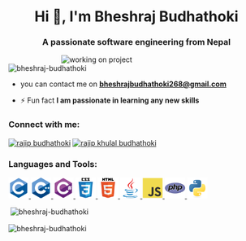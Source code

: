 <h1 align="center">Hi 👋, I'm Bheshraj Budhathoki</h1>
<h3 align="center">A passionate software engineering from Nepal</h3>
<img align= "right" alt="working on project"width="400" src="https://media2.giphy.com/media/v1.Y2lkPTc5MGI3NjExYm44bnpiN2tpemdreWpnbDl6a3g1bXVkZmN1bnlzNWxsdHN1dzBodCZlcD12MV9pbnRlcm5hbF9naWZfYnlfaWQmY3Q9Zw/PI3QGKFN6XZUCMMqJm/giphy.webp">

<p align="left"> <img src="https://komarev.com/ghpvc/?username=bheshraj-budhathoki&label=Profile%20views&color=0e75b6&style=flat" alt="bheshraj-budhathoki" /> </p>

- you can contact me on **bheshrajbudhathoki268@gmail.com**

- ⚡ Fun fact **I am passionate in learning any new skills**

<h3 align="left">Connect with me:</h3>
<p align="left">
<a href="https://fb.com/rajip budhathoki" target="blank"><img align="center" src="https://raw.githubusercontent.com/rahuldkjain/github-profile-readme-generator/master/src/images/icons/Social/facebook.svg" alt="rajip budhathoki" height="30" width="40" /></a>
<a href="https://instagram.com/rajip khulal budhathoki" target="blank"><img align="center" src="https://raw.githubusercontent.com/rahuldkjain/github-profile-readme-generator/master/src/images/icons/Social/instagram.svg" alt="rajip khulal budhathoki" height="30" width="40" /></a>
</p>

<h3 align="left">Languages and Tools:</h3>
<p align="left"> <a href="https://www.cprogramming.com/" target="_blank" rel="noreferrer"> <img src="https://raw.githubusercontent.com/devicons/devicon/master/icons/c/c-original.svg" alt="c" width="40" height="40"/> </a> <a href="https://www.w3schools.com/cpp/" target="_blank" rel="noreferrer"> <img src="https://raw.githubusercontent.com/devicons/devicon/master/icons/cplusplus/cplusplus-original.svg" alt="cplusplus" width="40" height="40"/> </a> <a href="https://www.w3schools.com/cs/" target="_blank" rel="noreferrer"> <img src="https://raw.githubusercontent.com/devicons/devicon/master/icons/csharp/csharp-original.svg" alt="csharp" width="40" height="40"/> </a> <a href="https://www.w3schools.com/css/" target="_blank" rel="noreferrer"> <img src="https://raw.githubusercontent.com/devicons/devicon/master/icons/css3/css3-original-wordmark.svg" alt="css3" width="40" height="40"/> </a> <a href="https://www.w3.org/html/" target="_blank" rel="noreferrer"> <img src="https://raw.githubusercontent.com/devicons/devicon/master/icons/html5/html5-original-wordmark.svg" alt="html5" width="40" height="40"/> </a> <a href="https://www.java.com" target="_blank" rel="noreferrer"> <img src="https://raw.githubusercontent.com/devicons/devicon/master/icons/java/java-original.svg" alt="java" width="40" height="40"/> </a> <a href="https://developer.mozilla.org/en-US/docs/Web/JavaScript" target="_blank" rel="noreferrer"> <img src="https://raw.githubusercontent.com/devicons/devicon/master/icons/javascript/javascript-original.svg" alt="javascript" width="40" height="40"/> </a> <a href="https://www.php.net" target="_blank" rel="noreferrer"> <img src="https://raw.githubusercontent.com/devicons/devicon/master/icons/php/php-original.svg" alt="php" width="40" height="40"/> </a> <a href="https://www.python.org" target="_blank" rel="noreferrer"> <img src="https://raw.githubusercontent.com/devicons/devicon/master/icons/python/python-original.svg" alt="python" width="40" height="40"/> </a> </p>

<p>&nbsp;<img align="center" src="https://github-readme-stats.vercel.app/api?username=bheshraj-budhathoki&show_icons=true&locale=en" alt="bheshraj-budhathoki" /></p>

<p><img align="center" src="https://github-readme-streak-stats.herokuapp.com/?user=bheshraj-budhathoki&" alt="bheshraj-budhathoki" /></p>

